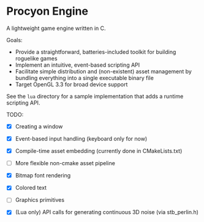 # Procyon Engine

A lightweight game engine written in C.

Goals:
- Provide a straightforward, batteries-included toolkit for building roguelike games
- Implement an intuitive, event-based scripting API
- Facilitate simple distribution and (non-existent) asset management by bundling everything into a single executable binary file
- Target OpenGL 3.3 for broad device support

See the `lua` directory for a sample implementation that adds a runtime scripting API.

TODO:
- [x] Creating a window
- [x] Event-based input handling (keyboard only for now)
- [x] Compile-time asset embedding (currently done in CMakeLists.txt)
- [ ] More flexible non-cmake asset pipeline
- [x] Bitmap font rendering
- [x] Colored text
- [ ] Graphics primitives
- [x] (Lua only) API calls for generating continuous 3D noise (via stb_perlin.h)

